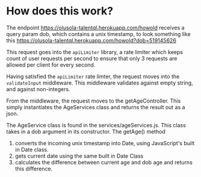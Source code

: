 # How does this work? 

The endpoint https://olusola-talentql.herokuapp.com/howold receives a query param dob, which contains a unix timestamp, to look something like this https://olusola-talentql.herokuapp.com/howold?dob=519145626

This request goes into the `apiLimiter` library, a rate limiter which keeps count of user requests per second to ensure that only 3 requests are allowed per client for every second.

Having satisfied the `apiLimiter` rate limter, the request moves into the `validateInput` middleware. This middleware validates against empty string, and against non-integers.

From the middleware, the request moves to the getAgeController. This simply instantiates the AgeServices class and returns the result out as a json.

The AgeService class is found in the services/ageServices.js. This class takes in a dob argument in its constructor. The getAge() method
 1. converts the incoming unix timestamp into Date, using JavaScript's built in Date class. 
 2. gets current date using the same built in Date Class
 3. calculates the difference between current age and dob age and returns this difference.